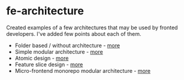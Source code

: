 # fe-architecture

Created examples of a few architectures that may be used by fronted developers.
I've added few points about each of them.

- Folder based / without architecture - [more](classic-folder-base/README.md)
- Simple modular architecture - [more](modular-simple/README.md)
- Atomic design - [more](atomic/README.md)
- Feature slice design - [more](feature-slice-design/README.md)
- Micro-frontend monorepo modular architecture - [more](microfrontend-monorepo-module/README.md)
